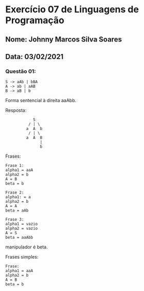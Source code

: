 # Exercício 07 de Linguagens de Programação
## Nome: Johnny Marcos Silva Soares
## Data: 03/02/2021

### Questão 01:

```
S -> aAb | bBA
A -> ab | aAB
B -> aB | b
```

Forma sentencial à direita aaAbb.

Resposta:

```
            S
          / | \
         a  A  b
          / | \
         a  A  B
               |
               b
```

Frases:
```
Frase 1:
alpha1 = aaA
alpha2 = b
A = B
beta = b

Frase 2:
alpha1: = a
alpha2 = b
A = A
beta = aAb

Frase 3:
alpha1 = vazio
alpha2 = vazio
A = S
beta = aaAbb
```
manipulador é beta.

Frases simples:
```
Frase:
alpha1 = aaA
alpha2 = b
A = B
beta = b
```
